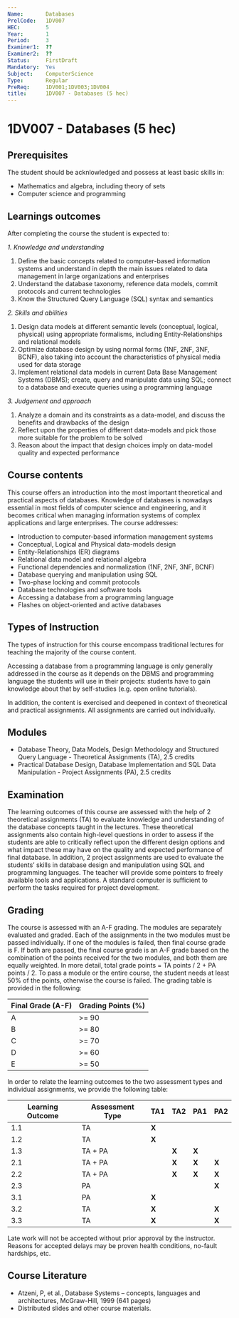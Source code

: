 ```yaml
---
Name:       Databases
PrelCode:   1DV007
HEC:        5
Year:       1
Period:     3
Examiner1:  ??    
Examiner2:  ??
Status:     FirstDraft
Mandatory:  Yes
Subject:    ComputerScience
Type:       Regular
PreReq:     1DV001;1DV003;1DV004  
title:      1DV007 - Databases (5 hec)
---
```


# 1DV007 - Databases (5 hec)

## Prerequisites

The student should be acknlowledged and possess at least basic skills in:
* Mathematics and algebra, including theory of sets
* Computer science and programming

## Learnings outcomes

After completing the course the student is expected to:

*1. Knowledge and understanding*

1. Define the basic concepts related to computer-based information systems and understand in depth the main issues related to data management in large organizations and enterprises
2. Understand the database taxonomy, reference data models, commit protocols and current technologies
3. Know the Structured Query Language (SQL) syntax and semantics


*2. Skills and abilities*

1. Design data models at different semantic levels (conceptual, logical, physical) using appropriate formalisms, including Entity-Relationships and relational models
2. Optimize database design by using normal forms (1NF, 2NF, 3NF, BCNF), also taking into account the characteristics of physical media used for data storage
3. Implement relational data models in current Data Base Management Systems (DBMS); create, query and manipulate data using SQL; connect to a database and execute queries using a programming language


*3. Judgement and approach*

1. Analyze a domain and its constraints as a data-model, and discuss the benefits and drawbacks of the design
2. Reflect upon the properties of different data-models and pick those more suitable for the problem to be solved
3. Reason about the impact that design choices imply on data-model quality and expected performance


## Course contents

This course offers an introduction into the most important theoretical and practical aspects of databases. Knowledge of databases is nowadays essential in most fields of computer science and engineering, and it becomes critical when managing information systems of complex applications and large enterprises. The course addresses:

* Introduction to computer-based information management systems
* Conceptual, Logical and Physical data-models design
* Entity-Relationships (ER) diagrams
* Relational data model and relational algebra
* Functional dependencies and normalization (1NF, 2NF, 3NF, BCNF)
* Database querying and manipulation using SQL
* Two-phase locking and commit protocols
* Database technologies and software tools
* Accessing a database from a programming language
* Flashes on object-oriented and active databases


## Types of Instruction

The types of instruction for this course encompass traditional lectures for teaching the majority of the course content. 

Accessing a database from a programming language is only generally addressed in the course as it depends on the DBMS and programming language the students will use in their projects: students have to gain knowledge about that by self-studies (e.g. open online tutorials). 

In addition, the content is exercised and deepened in context of theoretical and practical assignments. All assignments are carried out individually.

## Modules

* Database Theory, Data Models, Design Methodology and Structured Query Language - Theoretical Assignments (TA), 2.5 credits
* Practical Database Design, Database Implementation and SQL Data Manipulation - Project Assignments (PA), 2.5 credits

## Examination

The learning outcomes of this course are assessed with the help of 2 theoretical assignments (TA) to evaluate knowledge and understanding of the database concepts taught in the lectures. These theoretical assignments also contain high-level questions in order to assess if the students are able to critically reflect upon the different design options and what impact these may have on the quality and expected performance of final database.
In addition, 2 project assignments are used to evaluate the students’ skills in database design and manipulation using SQL and programming languages. The teacher will provide some pointers to freely available tools and applications. A standard computer is sufficient to perform the tasks required for project development.

## Grading

The course is assessed with an A-F grading. The modules are separately evaluated and graded. Each of the assignments in the two modules must be passed individually. If one of the modules is failed, then final course grade is F. If both are passed, the final course grade is an A-F grade based on the combination of the points received for the two modules, and both them are equally weighted. In more detail, total grade points = TA points / 2 + PA points / 2. To pass a module or the entire course, the student needs at least 50% of the points, otherwise the course is failed. The grading table is provided in the following:

| Final Grade (A-F) | Grading Points (%) |
|-------------------|--------------------|
|  A                |  >= 90             |
|  B                |  >= 80             |
|  C                |  >= 70             |
|  D                |  >= 60             |
|  E                |  >= 50             |

In order to relate the learning outcomes to the two assessment types and individual assignments, we provide the following table:

| Learning Outcome | Assessment Type | TA1 | TA2 | PA1 | PA2 |
| ---------------- | --------------- | --- | --- | --- | --- |
| 1.1              | TA              |**X**|     |     |     |
| 1.2              | TA              |**X**|     |     |     |
| 1.3              | TA + PA         |     |**X**|**X**|     |
| 2.1              | TA + PA         |     |**X**|**X**|**X**|
| 2.2              | TA + PA         |     |**X**|**X**|**X**|
| 2.3              | PA              |     |     |     |**X**|
| 3.1              | PA              |**X**|     |     |     |
| 3.2              | TA              |**X**|     |     |**X**|
| 3.3              | TA              |**X**|     |     |**X**|


Late work will not be accepted without prior approval by the instructor. Reasons for accepted delays may be proven health conditions, no-fault hardships, etc.

## Course Literature

* Atzeni, P, et al., Database Systems – concepts, languages and architectures, McGraw-Hill, 1999 (641 pages)
* Distributed slides and other course materials.